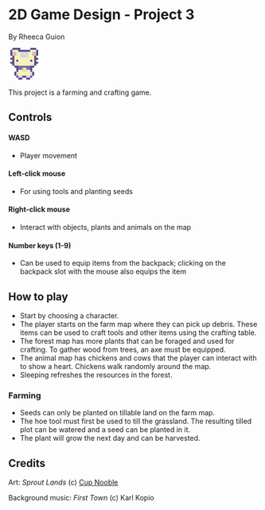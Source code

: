# 2D Game Design - Project 3
By Rheeca Guion

![alt-text](assets/icons/character.png)

This project is a farming and crafting game.


## Controls
#### WASD
* Player movement
#### Left-click mouse
* For using tools and planting seeds
#### Right-click mouse
* Interact with objects, plants and animals on the map
#### Number keys (1-9)
* Can be used to equip items from the backpack; clicking on the backpack slot with the mouse also equips the item

## How to play
* Start by choosing a character.
* The player starts on the farm map where they can pick up debris. These items can be used to craft tools and other items using the crafting table.
* The forest map has more plants that can be foraged and used for crafting. To gather wood from trees, an axe must be equipped.
* The animal map has chickens and cows that the player can interact with to show a heart. Chickens walk randomly around the map.
* Sleeping refreshes the resources in the forest.

### Farming
* Seeds can only be planted on tillable land on the farm map.
* The hoe tool must first be used to till the grassland. The resulting tilled plot can be watered and a seed can be planted in it.
* The plant will grow the next day and can be harvested.


## Credits
Art: _Sprout Lands_ (c) [Cup Nooble](https://cupnooble.itch.io/)

Background music: _First Town_ (c) Karl Kopio
